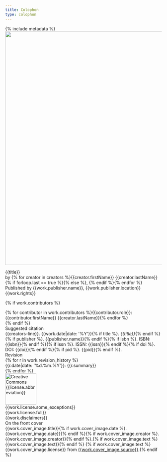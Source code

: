 ```yaml
---
title: Colophon
type: colophon
---
```


{% include metadata %}
<img src="{{site.baseurl}}/images/image-cover.jpg" alt="" style="width:750px;height:auto;">
<div class="colophon-meta">
<div class="colophon-title">{{title}}</div>
<div class="colophon-creators">by {% for creator in creators %}{{creator.firstName}} {{creator.lastName}}{% if forloop.last == true %}{% else %}, {% endif %}{% endfor %}</div>
<div class="colophon-published-by">Published by {{work.publisher.name}}, {{work.publisher.location}}</div>
<div class="colophon-rights">{{work.rights}}</div>
</div>

{% if work.contributors %}
<div class="colophon-contributors">
<div class="colophon-contributors-item">{% for contributor in work.contributors %}<span class="colophon-contributors-role">{{contributor.role}}:</span> {{contributor.firstName}} {{creator.lastName}}{% endfor %}</div>
</div>
{% endif %}

<!--<div class="colophon-cip">
<div class="colophon-cip-text">Inspired from the <i>Library and Archives Canada Cataloguing in Publication</i></div>

<strong>Title</strong>: {{title}}:{{subtitle}} / {{creators-line}}.<br>
<strong>Names</strong>: {% for creator in work.creators %}{{creator.firstName}} {{creator.lastName}}.{% if forloop.last == true %}{% else %} | {% endif %}{% endfor %} | {% for contributor in work.contributors %}{{contributor.firstName}} {{contributor.lastName}} {{contributor.role}}.{% if forloop.last == true %}{% else %} | {% endif %}{% endfor %} | {{publisher.name}}.<br>
<strong>Identifiers</strong>:
{% if isbn != nil %}ISBN: {{isbn}}{% endif %}
{% if issn != nil %}ISSN: {{issn}}{% endif %}
{% if doi != nil %}DOI: {{doi}}{% endif %}
{% if pid != nil %}{{pid}}{% endif %}<br>
<strong>Subjects</strong>: {% for s in work.subjects %}{{i.type}}: {{s.name}}.{% if forloop.last == true %}{% else %} | {% endif %}{% endfor %}<br>
</div>-->

<div class="colophon-citation">
<div class="colophon-citation-heading">Suggested citation</div>
<div class="colophon-citation-item">{{creators-line}}. {{work.date|date: '%Y'}}{% if title %}. <i>{{title}}</i>{% endif %}{% if publisher %}. {{publisher.name}}{% endif %}{% if isbn %}. ISBN: {{isbn}}{% endif %}{% if issn %}. ISSN: {{issn}}{% endif %}{% if doi %}. DOI: {{doi}}{% endif %}{% if pid %}. {{pid}}{% endif %}.</div>
</div>

<div class="colophon-history">
<div class="colophon-history-heading">Revision</div>
{% for r in work.revision_history %}
<div class="colophon-history-item">
  <span class="colophon-history-date">{{r.date|date: '%d.%m.%Y'}}:</span> <span class="colophon-history-summary">{{r.summary}}</span>
</div>
{% endfor %}
</div>

<div class="colophon-licenses">
<img src="{{site.baseurl}}/images/{{license.abbreviation|downcase}}.svg" alt="Creative Commons {{license.abbreviation}}" class="colophon-license-image" style="width:100px;height:auto;">

<div class="colophon-license-exceptions">{{work.license.some_exceptions}}</div>
<div class="colophon-license">{{work.license.full}}</div>
<div class="colophon-disclaimers">{{work.disclaimers}}</div>
</div>

<div class="colophon-cover">
<div class="colophon-cover-heading">On the front cover</div>
<div class="colophon-cover-item">{{work.cover_image.title}}{% if work.cover_image.date %}. {{work.cover_image.date}}{% endif %}{% if work.cover_image.creator %}. {{work.cover_image.creator}}{% endif %}.{% if work.cover_image.text %} <span class="colophon-cover-text">{{work.cover_image.text}}</span>{% endif %} {% if work.cover_image.text %} <span class="colophon-cover-source">{{work.cover_image.license}} from <a href="{{work.cover_image.source_url}}">{{work.cover_image.source}}</a></span>.{% endif %}</div>
</div>

